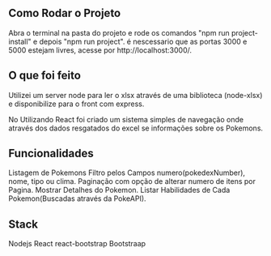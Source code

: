 ## Como Rodar o Projeto

Abra o terminal na pasta do projeto e rode os comandos "npm run project-install" e depois "npm run project". é nescessario que as portas 3000 e 5000 estejam livres, acesse por http://localhost:3000/.

## O que foi feito

Utilizei um server node para ler o xlsx através de uma biblioteca (node-xlsx) e disponibilize para o front com express.

No Utilizando React foi criado um sistema simples de navegação onde através dos dados resgatados do excel se informações sobre os Pokemons.

## Funcionalidades

Listagem de Pokemons
Filtro pelos Campos numero(pokedexNumber), nome, tipo ou clima.
Paginação com opção de alterar numero de itens por Pagina.
Mostrar Detalhes do Pokemon.
Listar Habilidades de Cada Pokemon(Buscadas através da PokeAPI).

## Stack

Nodejs
React
react-bootstrap
Bootstraap